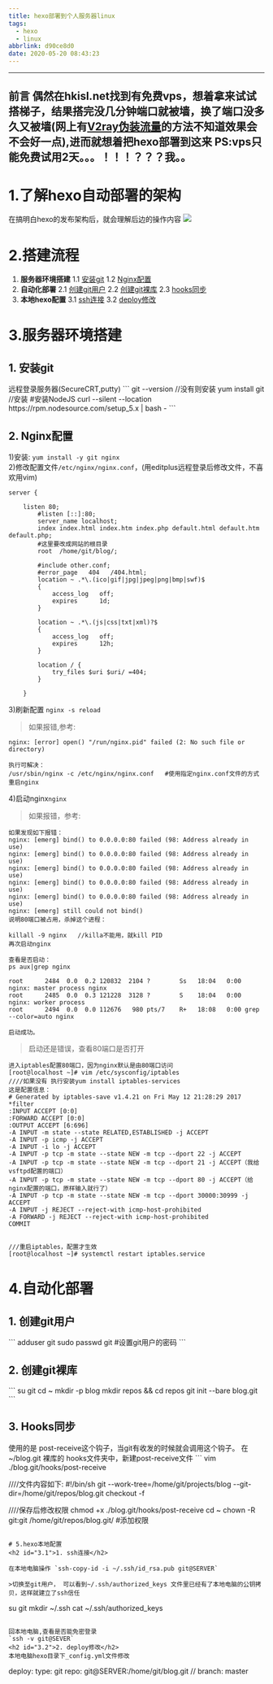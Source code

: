```yaml
---
title: hexo部署到个人服务器linux
tags:
  - hexo
  - linux
abbrlink: d90ce8d0
date: 2020-05-20 08:43:23
---
```

---
**前言**
偶然在hkisl.net找到有免费vps，想着拿来试试搭梯子，结果搭完没几分钟端口就被墙，换了端口没多久又被墙(网上有[V2ray伪装流量](http://tlanyan.me/v2ray-traffic-mask/)的方法不知道效果会不会好一点),进而就想着把hexo部署到这来
PS:vps只能免费试用2天。。。！！！？？？我。。
---
<!-- more -->
# 1.了解hexo自动部署的架构
 在搞明白hexo的发布架构后，就会理解后边的操作内容
![](http://qa5rgbn80.bkt.clouddn.com/jiagou.png)
# 2.搭建流程
1. **服务器环境搭建**
	1.1 [安装git](#1.1)
	1.2 [Nginx配置](#1.2)
2. **自动化部署**
	2.1 [创建git用户](#2.1)
	2.2 [创建git裸库](#2.2)
	2.3 [hooks同步](#2.3)
3. **本地hexo配置**
	3.1 [ssh连接](#3.1)
	3.2 [deploy修改](#3.2)
# 3.服务器环境搭建
<h2 id="1.1">1. 安装git</h2>
远程登录服务器(SecureCRT,putty)
```
git --version //没有则安装
yum install git //安装
#安装NodeJS
curl --silent --location https://rpm.nodesource.com/setup_5.x | bash -
```
<h2 id="1.2">2. Nginx配置</h2>

1)安装: `yum install -y git nginx`
</br>2)修改配置文件`/etc/nginx/nginx.conf`，(用editplus远程登录后修改文件，不喜欢用vim)
```
server {

    listen 80;
        #listen [::]:80;
        server_name localhost;
        index index.html index.htm index.php default.html default.htm default.php;
        #这里要改成网站的根目录
        root  /home/git/blog/;

        #include other.conf;
        #error_page   404   /404.html;
        location ~ .*\.(ico|gif|jpg|jpeg|png|bmp|swf)$
        {
            access_log   off;
            expires      1d;
        }

        location ~ .*\.(js|css|txt|xml)?$
        {
            access_log   off;
            expires      12h;
        }

        location / {
            try_files $uri $uri/ =404;
        }

    }
```
3)刷新配置 `nginx -s reload`
>如果报错,参考:
```
nginx: [error] open() "/run/nginx.pid" failed (2: No such file or directory)

执行可解决：
/usr/sbin/nginx -c /etc/nginx/nginx.conf   #使用指定nginx.conf文件的方式重启nginx
```
4)启动nginx`nginx`

>如果报错，参考:
```
如果发现如下报错：
nginx: [emerg] bind() to 0.0.0.0:80 failed (98: Address already in use)
nginx: [emerg] bind() to 0.0.0.0:80 failed (98: Address already in use)
nginx: [emerg] bind() to 0.0.0.0:80 failed (98: Address already in use)
nginx: [emerg] bind() to 0.0.0.0:80 failed (98: Address already in use)
nginx: [emerg] bind() to 0.0.0.0:80 failed (98: Address already in use)
nginx: [emerg] still could not bind()
说明80端口被占用，杀掉这个进程：

killall -9 nginx   //killa不能用，就kill PID
再次启动nginx

查看是否启动：
ps aux|grep nginx

root      2484  0.0  0.2 120832  2104 ?        Ss   18:04   0:00 nginx: master process nginx
root      2485  0.0  0.3 121228  3128 ?        S    18:04   0:00 nginx: worker process
root      2494  0.0  0.0 112676   980 pts/7    R+   18:08   0:00 grep --color=auto nginx

启动成功。
```
>启动还是错误，查看80端口是否打开
```
进入iptables配置80端口，因为nginx默认是由80端口访问
[root@localhost ~]# vim /etc/sysconfig/iptables
////如果没有 执行安装yum install iptables-services
这是配置信息：
# Generated by iptables-save v1.4.21 on Fri May 12 21:28:29 2017
*filter
:INPUT ACCEPT [0:0]
:FORWARD ACCEPT [0:0]
:OUTPUT ACCEPT [6:696]
-A INPUT -m state --state RELATED,ESTABLISHED -j ACCEPT
-A INPUT -p icmp -j ACCEPT
-A INPUT -i lo -j ACCEPT
-A INPUT -p tcp -m state --state NEW -m tcp --dport 22 -j ACCEPT
-A INPUT -p tcp -m state --state NEW -m tcp --dport 21 -j ACCEPT（我给vsftpd配置的端口）
-A INPUT -p tcp -m state --state NEW -m tcp --dport 80 -j ACCEPT（给nginx配置的端口，原样输入就行了）
-A INPUT -p tcp -m state --state NEW -m tcp --dport 30000:30999 -j ACCEPT
-A INPUT -j REJECT --reject-with icmp-host-prohibited
-A FORWARD -j REJECT --reject-with icmp-host-prohibited
COMMIT


///重启iptables，配置才生效
[root@localhost ~]# systemctl restart iptables.service

```

# 4.自动化部署
<h2 id="2.1">1. 创建git用户</h2>
```
adduser git      
sudo passwd git  #设置git用户的密码
```

<h2 id="2.2">2. 创建git裸库</h2>
```
su git
cd ~
mkdir -p blog
mkdir repos && cd repos
git init --bare blog.git
```

<h2 id="2.3">3. Hooks同步</h2>
使用的是 post-receive这个钩子，当git有收发的时候就会调用这个钩子。 在 ~/blog.git 裸库的 hooks文件夹中，新建post-receive文件
```
vim ./blog.git/hooks/post-receive

////文件内容如下:
#!/bin/sh
git --work-tree=/home/git/projects/blog --git-dir=/home/git/repos/blog.git checkout -f


////保存后修改权限
chmod +x ./blog.git/hooks/post-receive
cd ~
chown -R git:git /home/git/repos/blog.git/   #添加权限
```

# 5.hexo本地配置
<h2 id="3.1">1. ssh连接</h2>

在本地电脑操作 `ssh-copy-id -i ~/.ssh/id_rsa.pub git@SERVER`

>切换至git用户， 可以看到~/.ssh/authorized_keys 文件里已经有了本地电脑的公钥拷贝，这样就建立了ssh信任
```
su git
mkdir ~/.ssh
cat ~/.ssh/authorized_keys
```

回本地电脑,查看是否能免密登录
`ssh -v git@SEVER`
<h2 id="3.2">2. deploy修改</h2>
本地电脑hexo目录下_config.yml文件修改
```
deploy:
    type: git
    repo: git@SERVER:/home/git/blog.git    //<repository url>
    branch: master   
```
